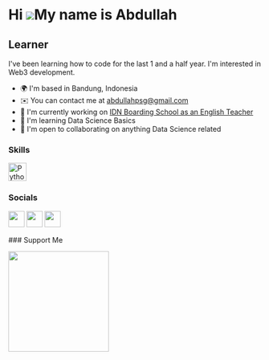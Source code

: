 Hi ![](https://user-images.githubusercontent.com/18350557/176309783-0785949b-9127-417c-8b55-ab5a4333674e.gif)My name is Abdullah
================================================================================================================================

Learner
-------

I've been learning how to code for the last 1 and a half year. I'm interested in Web3 development.

* 🌍  I'm based in Bandung, Indonesia
* ✉️  You can contact me at [abdullahpsg@gmail.com](mailto:abdullahpsg@gmail.com)
* 🚀  I'm currently working on [IDN Boarding School as an English Teacher](http://www.idn.sch.id)
* 🧠  I'm learning Data Science Basics
* 🤝  I'm open to collaborating on anything Data Science related

### Skills

<p align="left">
<a href="https://www.python.org/" target="_blank" rel="noreferrer"><img src="https://raw.githubusercontent.com/danielcranney/readme-generator/main/public/icons/skills/python-colored.svg" width="36" height="36" alt="Python" /></a>
</p>

### Socials

<p align="left"> <a href="https://www.github.com/marginalfriend" target="_blank" rel="noreferrer"><img src="https://raw.githubusercontent.com/danielcranney/readme-generator/main/public/icons/socials/github.svg" width="32" height="32" /></a> <a href="http://www.instagram.com/marginalfriend" target="_blank" rel="noreferrer"><img src="https://raw.githubusercontent.com/danielcranney/readme-generator/main/public/icons/socials/instagram.svg" width="32" height="32" /></a> <a href="https://www.linkedin.com/in/abdullah-widisman-5269591b0/" target="_blank" rel="noreferrer"><img src="https://raw.githubusercontent.com/danielcranney/readme-generator/main/public/icons/socials/linkedin.svg" width="32" height="32" /></a></p>
### Support Me

<a href="https://www.buymeacoffee.com/marginalfriend"><img src="https://cdn.buymeacoffee.com/buttons/v2/default-yellow.png" width="200" /></a>
